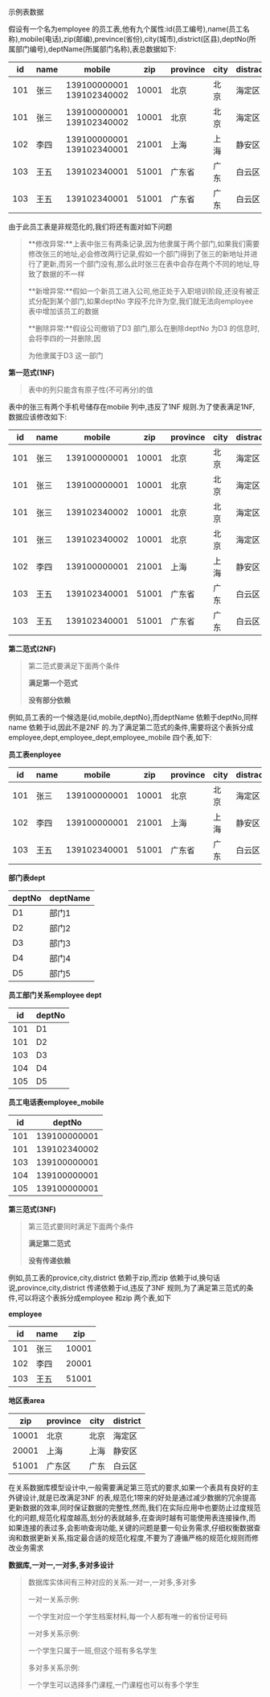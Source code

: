 示例表数据

假设有一个名为employee 的员工表,他有九个属性:id(员工编号),name(员工名称),mobile(电话),zip(邮编),prevince(省份),city(城市),district(区县),deptNo(所属部门编号),deptName(所属部门名称),表总数据如下:

| id   | name | mobile                        | zip   | province | city | distract | deptNo | deptName |
| ---- | ---- | ----------------------------- | ----- | -------- | ---- | -------- | ------ | -------- |
| 101  | 张三 | 139100000001<br>139102340002  | 10001 | 北京     | 北京 | 海定区   | D1     | 部门1    |
| 101  | 张三 | 139100000001<br/>139102340002 | 10001 | 北京     | 北京 | 海定区   | D2     | 部门2    |
| 102  | 李四 | 139100000001<br/>139102340001 | 21001 | 上海     | 上海 | 静安区   | D3     | 部门3    |
| 103  | 王五 | 139102340001                  | 51001 | 广东省   | 广东 | 白云区   | D4     | 部门4    |
| 103  | 王五 | 139102340001                  | 51001 | 广东省   | 广东 | 白云区   | D5     | 部门5    |

由于此员工表是非规范化的,我们将还有面对如下问题

> **修改异常:**上表中张三有两条记录,因为他隶属于两个部门,如果我们需要修改张三的地址,必会修改两行记录,假如一个部门得到了张三的新地址并进行了更新,而另一个部门没有,那么此时张三在表中会存在两个不同的地址,导致了数据的不一样
>
> **新增异常:**假如一个新员工进入公司,他正处于入职培训阶段,还没有被正式分配到某个部门,如果deptNo 字段不允许为空,我们就无法向employee 表中增加该员工的数据
>
> **删除异常:**假设公司撤销了D3 部门,那么在删除deptNo 为D3 的信息时,会将李四的一并删除,因
>
> 为他隶属于D3 这一部门

**第一范式(1NF)**

> 表中的列只能含有原子性(不可再分)的值

表中的张三有两个手机号储存在mobile 列中,违反了1NF 规则.为了使表满足1NF,数据应该修改如下:

| id   | name | mobile       | zip   | province | city | distract | deptNo | deptName |
| ---- | ---- | ------------ | ----- | -------- | ---- | -------- | ------ | -------- |
| 101  | 张三 | 139100000001 | 10001 | 北京     | 北京 | 海定区   | D1     | 部门1    |
| 101  | 张三 | 139100000001 | 10001 | 北京     | 北京 | 海定区   | D1     |          |
| 101  | 张三 | 139102340002 | 10001 | 北京     | 北京 | 海定区   | D2     | 部门2    |
| 101  | 张三 | 139102340002 | 10001 | 北京     | 北京 | 海定区   | D2     |          |
| 102  | 李四 | 139100000001 | 21001 | 上海     | 上海 | 静安区   | D3     | 部门3    |
| 103  | 王五 | 139102340001 | 51001 | 广东省   | 广东 | 白云区   | D4     | 部门4    |
| 103  | 王五 | 139102340001 | 51001 | 广东省   | 广东 | 白云区   | D5     | 部门5    |

**第二范式(2NF)**

> 第二范式要满足下面两个条件
>
> **满足第一个范式**
>
> **没有部分依赖**

例如,员工表的一个候选是{id,mobile,deptNo},而deptName 依赖于deptNo,同样name 依赖于id,因此不是2NF 的.为了满足第二范式的条件,需要将这个表拆分成employee,dept,employee_dept,employee_mobile 四个表,如下:

**员工表enployee**

| id   | name | mobile       | zip   | province | city | distract |
| ---- | ---- | ------------ | ----- | -------- | ---- | -------- |
| 101  | 张三 | 139100000001 | 10001 | 北京     | 北京 | 海定区   |
| 102  | 李四 | 139100000001 | 21001 | 上海     | 上海 | 静安区   |
| 103  | 王五 | 139102340001 | 51001 | 广东省   | 广东 | 白云区   |

**部门表dept**

| deptNo | deptName |
| ------ | -------- |
| D1     | 部门1    |
| D2     | 部门2    |
| D3     | 部门3    |
| D4     | 部门4    |
| D5     | 部门5    |

**员工部门关系employee dept**

| id   | deptNo |
| ---- | ------ |
| 101  | D1     |
| 101  | D2     |
| 103  | D3     |
| 104  | D4     |
| 105  | D5     |

**员工电话表employee_mobile**

| id   | deptNo       |
| ---- | ------------ |
| 101  | 139100000001 |
| 101  | 139102340002 |
| 103  | 139100000001 |
| 104  | 139100000001 |
| 105  | 139100000001 |

**第三范式(3NF)**

> 第三范式要同时满足下面两个条件
>
> **满足第二范式**
>
> **没有传递依赖**

例如,员工表的provice,city,district 依赖于zip,而zip 依赖于id,换句话说,province,city,district 传递依赖于id,违反了3NF 规则,为了满足第三范式的条件,可以将这个表拆分成employee 和zip 两个表,如下

**employee**

| id   | name | zip   |
| ---- | ---- | ----- |
| 101  | 张三 | 10001 |
| 102  | 李四 | 20001 |
| 103  | 王五 | 51001 |

**地区表area**

| zip   | province | city | district |
| ----- | -------- | ---- | -------- |
| 10001 | 北京     | 北京 | 海定区   |
| 20001 | 上海     | 上海 | 静安区   |
| 51001 | 广东区   | 广东 | 白云区   |

在关系数据库模型设计中,一般需要满足第三范式的要求,如果一个表具有良好的主外键设计,就是已改满足3NF 的表,规范化1带来的好处是通过减少数据的冗余提高更新数据的效率,同时保证数据的完整性,然而,我们在实际应用中也要防止过度规范化的问题,规范化程度越高,划分的表就越多,在查询时越有可能使用表连接操作,而如果连接的表过多,会影响查询功能,关键的问题是要一句业务需求,仔细权衡数据查询和数据更新关系,指定最合适的规范化程度,不要为了遵循严格的规范化规则而修改业务需求

**数据库,一对一,一对多,多对多设计**

> 数据库实体间有三种对应的关系:一对一,一对多,多对多
>
> 一对一关系示例:
>
> 一个学生对应一个学生档案材料,每一个人都有唯一的省份证号码
>
> 一对多关系示例:
>
> 一个学生只属于一班,但这个班有多名学生
>
> 多对多关系示例:
>
> 一个学生可以选择多门课程,一门课程也可以有多个学生

